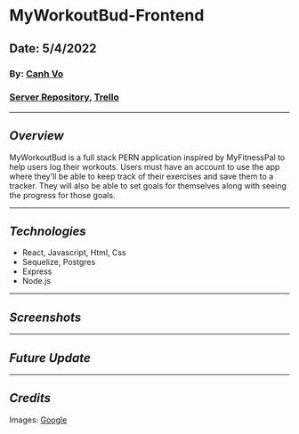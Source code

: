 # MyWorkoutBud-Frontend

## Date: 5/4/2022

### By: [Canh Vo](https://www.linkedin.com/in/canhvo16/)

### [Server Repository](https://github.com/canhvo16/MyWorkoutBud-Backend), [Trello](https://trello.com/b/caO6Il0y/myworkoutbud)

---

## **_Overview_**

MyWorkoutBud is a full stack PERN application inspired by MyFitnessPal to help users log their workouts. Users must have an account to use the app where they'll be able to keep track of their exercises and save them to a tracker. They will also be able to set goals for themselves along with seeing the progress for those goals.

---

## **_Technologies_**

- React, Javascript, Html, Css
- Sequelize, Postgres
- Express
- Node.js

---

## **_Screenshots_**

---

## **_Future Update_**

---

## **_Credits_**

Images: [Google](https://www.google.com/)
